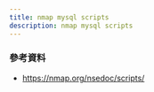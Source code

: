```yaml
---
title: nmap mysql scripts
description: nmap mysql scripts
---
```


<!-- - mysql-audit -->
<!-- - mysql-brute -->
<!-- - mysql-databases -->
<!-- - mysql-dump-hashes -->
<!-- - mysql-empty-password -->
<!-- - mysql-enum -->
<!-- - mysql-info -->
<!-- - mysql-query -->
<!-- - mysql-users -->
<!-- - mysql-variables -->
<!-- - mysql-vuln-cve2012-2122 -->

### 參考資料

- https://nmap.org/nsedoc/scripts/
